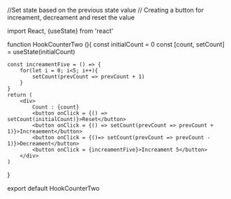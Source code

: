 //Set state based on the previous state value
// Creating a button for increament, decreament and reset the value

import React, {useState}  from 'react'


function HookCounterTwo (){
    const initialCount = 0
    const [count, setCount] = useState(initialCount)

    const increamentFive = () => {
        for(let i = 0; i<5; i++){
            setCount(prevCount => prevCount + 1)
        }
    }
    return (
        <div>
            Count : {count}
            <button onClick = {() => setCount(initialCount)}>Reset</button>
            <button onClick = {() => setCount(prevCount => prevCount + 1)}>Increaement</button>
            <button onClick = {()=> setCount(prevCount => prevCount - 1)}>Decreament</button>
            <button onClick = {increamentFive}>Increament 5</button>
        </div>
    )
}

export default HookCounterTwo